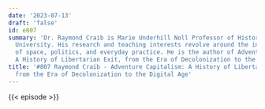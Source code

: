 ```yaml
---
date: '2023-07-13'
draft: 'false'
id: e807
summary: 'Dr. Raymond Craib is Marie Underhill Noll Professor of History at Cornell
  University. His research and teaching interests revolve around the intersections
  of space, politics, and everyday practice. He is the author of Adventure Capitalism:
  A History of Libertarian Exit, from the Era of Decolonization to the Digital Age.'
title: '#807 Raymond Craib - Adventure Capitalism: A History of Libertarian Exit,
  from the Era of Decolonization to the Digital Age'
---
```

{{< episode >}}
